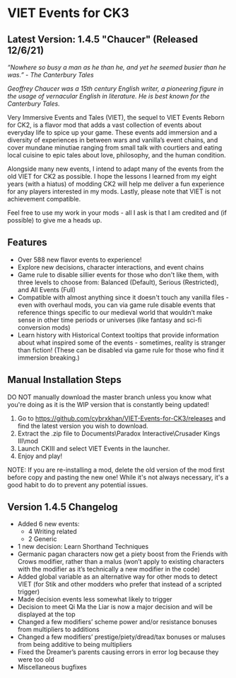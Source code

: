 # VIET Events for CK3

## Latest Version: 1.4.5 "Chaucer" (Released 12/6/21)

_“Nowhere so busy a man as he than he, and yet he seemed busier than he was.”_
_- The Canterbury Tales_

_Geoffrey Chaucer was a 15th century English writer, a pioneering figure in the usage of vernacular English in literature. He is best known for the Canterbury Tales._

Very Immersive Events and Tales (VIET), the sequel to VIET Events Reborn for CK2, is a flavor mod that adds a vast collection of events about everyday life to spice up your game. These events add immersion and a diversity of experiences in between wars and vanilla’s event chains, and cover mundane minutiae ranging from small talk with courtiers and eating local cuisine to epic tales about love, philosophy, and the human condition.

Alongside many new events, I intend to adapt many of the events from the old VIET for CK2 as possible. I hope the lessons I learned from my eight years (with a hiatus) of modding CK2 will help me deliver a fun experience for any players interested in my mods. Lastly, please note that VIET is not achievement compatible.

Feel free to use my work in your mods - all I ask is that I am credited and (if possible) to give me a heads up.

## Features

- Over 588 new flavor events to experience!
- Explore new decisions, character interactions, and event chains
- Game rule to disable sillier events for those who don't like them, with three levels to choose from: Balanced (Default), Serious (Restricted), and All Events (Full)
- Compatible with almost anything since it doesn't touch any vanilla files - even with overhaul mods, you can via game rule disable events that reference things specific to our medieval world that wouldn’t make sense in other time periods or universes (like fantasy and sci-fi conversion mods)
- Learn history with Historical Context tooltips that provide information about what inspired some of the events - sometimes, reality is stranger than fiction! (These can be disabled via game rule for those who find it immersion breaking.)


## Manual Installation Steps

DO NOT manually download the master branch unless you know what you're doing as it is the WIP version that is constantly being updated!

1. Go to https://github.com/cybrxkhan/VIET-Events-for-CK3/releases and find the latest version you wish to download.
2. Extract the .zip file to Documents\Paradox Interactive\Crusader Kings III\mod
3. Launch CKIII and select VIET Events in the launcher.
4. Enjoy and play!

NOTE: If you are re-installing a mod, delete the old version of the mod first before copy and pasting the new one! While it's not always necessary, it's a good habit to do to prevent any potential issues.

## Version 1.4.5 Changelog

- Added 6 new events:
    - 4 Writing related
    - 2 Generic
- 1 new decision: Learn Shorthand Techniques
- Germanic pagan characters now get a piety boost from the Friends with Crows modifier, rather than a malus (won’t apply to existing characters with the modifier as it’s technically a new modifier in the code)
- Added global variable as an alternative way for other mods to detect VIET (for Stik and other modders who prefer that instead of a scripted trigger)
- Made decision events less somewhat likely to trigger
- Decision to meet Qi Ma the Liar is now a major decision and will be displayed at the top
- Changed a few modifiers’ scheme power and/or resistance bonuses from multipliers to additions
- Changed a few modifiers’ prestige/piety/dread/tax bonuses or maluses from being additive to being multipliers
- Fixed the Dreamer’s parents causing errors in error log because they were too old
- Miscellaneous bugfixes
